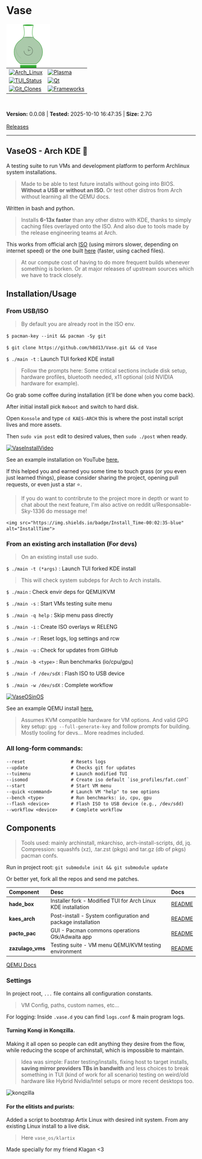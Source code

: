 # Vase

<img src="./vase_os/vase.svg" alt="VaseLogo" width="117" align="left">
<table>
    <tr>
        <td>
            <a href="https://github.com/h8d13/Vase/releases"><img src="https://img.shields.io/badge/Arch_Linux-v6.17.1-darkgreen" alt="Arch_Linux"></a>
        </td>
        <td>
            <a href="https://github.com/h8d13/Vase/releases"><img src="https://img.shields.io/badge/Plasma-6.4.5-darkgreen" alt="Plasma"></a>
        </td>
    </tr>
    <tr>
        <td>
            <a href="https://github.com/h8d13/Vase/releases"><img src="https://img.shields.io/badge/TUI_Status-Passing-darkgreen" alt="TUI_Status"></a>
        </td>
        <td>
            <a href="https://github.com/h8d13/Vase/releases"><img src="https://img.shields.io/badge/Qt-6.10.0-darkgreen" alt="Qt"></a>
        </td>
    </tr>
    <tr>
        <td>
            <a href="https://github.com/h8d13/Vase/releases"><img src="https://img.shields.io/badge/Git_Clones-687-blue" alt="Git_Clones"></a>
        </td>
        <td>
            <a href="https://github.com/h8d13/Vase/releases"><img src="https://img.shields.io/badge/Frameworks-6.18.0-blue" alt="Frameworks"></a>
        </td>
    </tr>
</table>
<br clear="left">

<strong>Version:</strong> 0.0.08 | <strong>Tested:</strong> 2025-10-10 16:47:35 | <strong>Size:</strong> 2.7G
<br><br>
<a href="https://github.com/h8d13/Vase/releases">Releases</a>

---

## VaseOS - Arch KDE 🏺

A testing suite to run VMs and development platform to perform Archlinux system installations. 

> Made to be able to test future installs without going into BIOS. **Without a USB or without an ISO.**
> Or test other distros from Arch without learning all the QEMU docs.

Written in bash and python. 

> Installs **6-13x faster** than any other distro with KDE, thanks to simply caching files overlayed onto the ISO. 
> And also due to tools made by the release engineering teams at Arch. 

This works from official arch [ISO](https://archlinux.org/download/) (using mirrors slower, depending on internet speed) or the one built [here](https://github.com/h8d13/Vase/releases) (faster, using cached files).

> At our compute cost of having to do more frequent builds whenever something is borken. 
> Or at major releases of upstream sources which we have to track closely.


## Installation/Usage

### From USB/ISO

> By default you are already root in the ISO env. 

`$ pacman-key --init && pacman -Sy git`

`$ git clone https://github.com/h8d13/Vase.git && cd Vase`

`$ ./main -t` : Launch TUI forked KDE install

> Follow the prompts here: Some critical sections include disk setup, hardware profiles, bluetooth needed, x11 optional (old NVIDIA hardware for example).

Go grab some coffee during installation (it'll be done when you come back).

After initial install pick `Reboot` and switch to hard disk.

Open `Konsole` and type `cd KAES-ARCH` this is where the post install script lives and more assets.

Then `sudo vim post` edit to desired values, then `sudo ./post` when ready.

[![VaseInstallVideo](http://img.youtube.com/vi/j7YnkxY1mVo/0.jpg)](http://www.youtube.com/watch?v=j7YnkxY1mVo "Vase Installation Demo")

See an example installation on YouTube [here.](https://www.youtube.com/watch?v=j7YnkxY1mVo)

If this helped you and earned you some time to touch grass (or you even just learned things), please consider sharing the project, opening pull requests, or even just a star ⭐. 

> If you do want to contribrute to the project more in depth or want to chat about the next feature, I'm also active on reddit u/Responsable-Sky-1336 do message me! 


    <img src="https://img.shields.io/badge/Install_Time-00:02:35-blue" alt="InstallTime">



### From an existing arch installation (For devs)

> On an existing install use sudo.  

`$ ./main -t (*args)` : Launch TUI forked KDE install
> This will check system subdeps for Arch to Arch installs.

`$ ./main`              : Check envir deps for QEMU/KVM

`$ ./main -s`           : Start VMs testing suite menu

`$ ./main -q help`      : Skip menu pass directly

`$ ./main -i`           : Create ISO overlays w RELENG

`$ ./main -r`           : Reset logs, log settings and rcw

`$ ./main -u`           : Check for updates from GitHub

`$ ./main -b <type>`    : Run benchmarks (io/cpu/gpu)

`$ ./main -f /dev/sdX`  : Flash ISO to USB device

`$ ./main -w /dev/sdX`  : Complete workflow

[![VaseOSinOS](http://img.youtube.com/vi/T-g_V_WIOt0/0.jpg)](http://www.youtube.com/watch?v=T-g_V_WIOt0 "Vase Installation Demo")

See an example QEMU install [here.](https://www.youtube.com/watch?v=T-g_V_WIOt0)

> Assumes KVM compatible hardware for VM options. And valid GPG key setup: `gpg --full-generate-key` and follow prompts for building.
> Mostly tooling for devs... More readmes included. 

### All long-form commands:

```
--reset                 # Resets logs
--update                # Checks git for updates
--tuimenu               # Launch modified TUI
--isomod                # Create iso default `iso_profiles/fat.conf`
--start                 # Start VM menu
--quick <command>       # Launch VM "help" to see options
--bench <type>          # Run benchmarks: io, cpu, gpu
--flash <device>        # Flash ISO to USB device (e.g., /dev/sdd)
--workflow <device>     # Complete workflow
```

## Components

> Tools used: mainly archinstall, mkarchiso, arch-install-scripts, dd, jq. Compression: squashfs (xz), .tar.zst (pkgs) and tar.gz (db of pkgs) pacman confs. 

Run in project root: `git submodule init && git submodule update` 

Or better yet, fork all the repos and send me patches.


| Component | Desc | Docs |
|:----------|:------------|:--------------|
| **hade_box** | Installer fork - Modified TUI for Arch Linux KDE installation | [README](./vase_os/hade_box/README.md) |
| **kaes_arch** | Post-install - System configuration and package installation | [README](https://github.com/h8d13/KAES-ARCH) |
| **pacto_pac** | GUI - Pacman commons operations Gtk/Adwaita app | [README](https://github.com/h8d13/PACTOPAC) |
| **zazulago_vms** | Testing suite - VM menu QEMU/KVM testing environment | [README](./vase_os/zazulago_vms/README.md) |

[QEMU Docs](https://www.qemu.org/documentation/)

### Settings

In project root, `...` file contains all configuration constants.
> VM Config, paths, custom names, etc...

For logging: Inside `.vase.d` you can find `logs.conf` & main program logs.

#### Turning Konqi in Konqzilla.

Making it all open so people can edit anything they desire from the flow, while reducing the scope of archinstall, which is impossible to maintain. 

> Idea was simple: Faster testing/installs, fixing host to target installs, **saving mirror providers TBs in bandwith** and less choices to break something in TUI (kind of work for all scenario) testing on weird/old hardware like Hybrid Nvidia/Intel setups or more recent desktops too.

![konqzilla](https://github.com/user-attachments/assets/8c7d7050-f58a-4dbc-aa69-2d9ee9716edc)

#### For the elitists and purists:

Added a script to bootstrap Artix Linux with desired init system. From any existing Linux install to a live disk. 
> Here `vase_os/klartix`

Made specially for my friend Klagan <3
